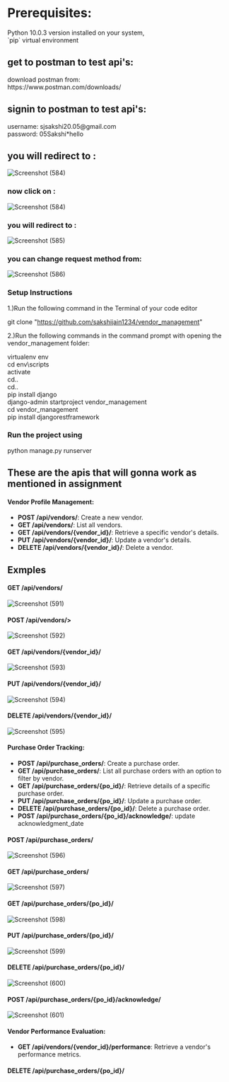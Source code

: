 <h1>Prerequisites:</h1>
<p>Python 10.0.3 version installed on your system, <br>
`pip` virtual environment</p>

<h2>get to postman to test api's: </h2>

<p>download postman from:<br>
https://www.postman.com/downloads/</p>

<h2>signin to postman to test api's: </h2>
 <p>
username: sjsakshi20.05@gmail.com<br>
password: 05Sakshi*hello</p>

<h2>you will redirect to :</h2>

![Screenshot (584)](https://github.com/sakshijain1234/vendor_management/assets/82942988/770a1c31-e6fd-4051-b9c4-dfd10f95ae3d)

<h3>now click on :</h3>

![Screenshot (584)](https://github.com/sakshijain1234/vendor_management/assets/82942988/4f92fc73-33ae-4147-a754-413cdb5f6601)

<h3>you will redirect to :</h3>

![Screenshot (585)](https://github.com/sakshijain1234/vendor_management/assets/82942988/18e3b6f1-cf47-4c41-b6e3-747a4b84429d)

<h3>you can change request method from:</h3>

![Screenshot (586)](https://github.com/sakshijain1234/vendor_management/assets/82942988/7f59c849-084b-42a4-ac01-d23086c93000)

<h3>Setup Instructions</h3>

<p>1.)Run the following command in the Terminal of your code editor

git clone "https://github.com/sakshijain1234/vendor_management"

2.)Run the following commands in the command prompt with opening the vendor_management folder:

virtualenv env<br>
cd env\scripts<br>
activate<br>
cd..<br>
cd..<br>
pip install django<br>
django-admin startproject vendor_management<br>
cd vendor_management<br>
pip install djangorestframework</p>

<h3>Run the project using</h3>

<p>python manage.py runserver</p>

<h2>These are the apis that will gonna work as mentioned in assignment</h2>
<h4>Vendor Profile Management:</h4>
<ul>
    <li><strong>POST /api/vendors/</strong>: Create a new vendor.</li>
    <li><strong>GET /api/vendors/</strong>: List all vendors.</li>
    <li><strong>GET /api/vendors/{vendor_id}/</strong>: Retrieve a specific vendor's details.</li>
    <li><strong>PUT /api/vendors/{vendor_id}/</strong>: Update a vendor's details.</li>
    <li><strong>DELETE /api/vendors/{vendor_id}/</strong>: Delete a vendor.</li>
</ul>

<h2>Exmples</h2>
<h4>GET /api/vendors/</h4>

![Screenshot (591)](https://github.com/sakshijain1234/vendor_management/assets/82942988/84971773-30d5-4787-8906-04a2e3ab1dcd)

<h4>POST /api/vendors/></h4>

![Screenshot (592)](https://github.com/sakshijain1234/vendor_management/assets/82942988/9f04c416-ff33-4379-a972-e134f21a70db)

<h4>GET /api/vendors/{vendor_id}/</h4>

![Screenshot (593)](https://github.com/sakshijain1234/vendor_management/assets/82942988/1872986a-fcaa-487b-9123-73105c0db32a)

<h4>PUT /api/vendors/{vendor_id}/</h4>

![Screenshot (594)](https://github.com/sakshijain1234/vendor_management/assets/82942988/66a413f4-03a0-4f87-b00f-d59c211376d8)

<h4>DELETE /api/vendors/{vendor_id}/</h4>

![Screenshot (595)](https://github.com/sakshijain1234/vendor_management/assets/82942988/33caa700-10b5-4723-a0d5-7a94903bfa29)


<h4>Purchase Order Tracking:</h4>
<ul>
    <li><strong>POST /api/purchase_orders/</strong>: Create a purchase order.</li>
    <li><strong>GET /api/purchase_orders/</strong>: List all purchase orders with an option to filter by vendor.</li>
    <li><strong>GET /api/purchase_orders/{po_id}/</strong>: Retrieve details of a specific purchase order.</li>
    <li><strong>PUT /api/purchase_orders/{po_id}/</strong>: Update a purchase order.</li>
    <li><strong>DELETE /api/purchase_orders/{po_id}/</strong>: Delete a purchase order.</li>
 <li><strong>POST /api/purchase_orders/{po_id}/acknowledge/</strong>: update acknowledgment_date</li>
</ul>

<h4>POST /api/purchase_orders/</h4>

![Screenshot (596)](https://github.com/sakshijain1234/vendor_management/assets/82942988/e8d9d887-29f9-4e0a-a0d3-b747e5136568)


<h4>GET /api/purchase_orders/</h4>

![Screenshot (597)](https://github.com/sakshijain1234/vendor_management/assets/82942988/c50e9bde-a845-4a3d-8b02-862cbd05569b)


<h4>GET /api/purchase_orders/{po_id}/</h4>

![Screenshot (598)](https://github.com/sakshijain1234/vendor_management/assets/82942988/cece8cf3-0249-4bd6-8ede-2f909e9a8fc9)


<h4>PUT /api/purchase_orders/{po_id}/</h4>

![Screenshot (599)](https://github.com/sakshijain1234/vendor_management/assets/82942988/b3758610-0618-4096-b127-63db02467d8f)


<h4>DELETE /api/purchase_orders/{po_id}/</h4>

![Screenshot (600)](https://github.com/sakshijain1234/vendor_management/assets/82942988/87305efa-f2ad-44fe-929c-2fdc4252dfab)

<h4>POST /api/purchase_orders/{po_id}/acknowledge/</h4>

![Screenshot (601)](https://github.com/sakshijain1234/vendor_management/assets/82942988/97ea1917-5a5d-4786-80a8-cc399db25a0c)


<h4>Vendor Performance Evaluation:</h4>
<ul>
    <li><strong>GET /api/vendors/{vendor_id}/performance</strong>: Retrieve a vendor's performance metrics.</li>
</ul>

<h4>DELETE /api/purchase_orders/{po_id}/</h4>




